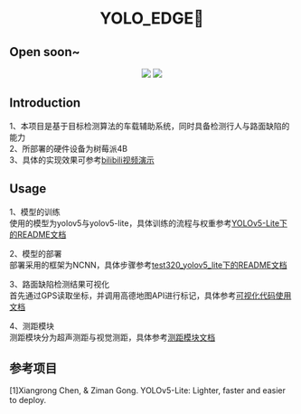 # <p align="center"> YOLO_EDGE🚀</p>
## Open soon~
<p align="center"><img src="https://img.shields.io/badge/YOLO~EDGE-v0.1-red?logo=gitlab&style=for-the-badge"> <img src="https://img.shields.io/badge/license-MIT-blue?logo=Hexo&style=for-the-badge"> </p>

## Introduction 
1、本项目是基于目标检测算法的车载辅助系统，同时具备检测行人与路面缺陷的能力  
2、所部署的硬件设备为树莓派4B  
3、具体的实现效果可参考[bilibili视频演示](https://www.bilibili.com/video/BV1EV411M7fK/?spm_id_from=333.999.0.0)

## Usage
1、模型的训练  
使用的模型为yolov5与yolov5-lite，具体训练的流程与权重参考[YOLOv5-Lite下的README文档](https://github.com/Wangkkklll/yolo_edge/tree/main/YOLOv5-Lite)  
  
2、模型的部署  
部署采用的框架为NCNN，具体步骤参考[test320_yolov5_lite下的README文档](https://github.com/Wangkkklll/yolo_edge/tree/main/test320_yolov5_lite)  

3、路面缺陷检测结果可视化  
首先通过GPS读取坐标，并调用高德地图API进行标记，具体参考[可视化代码使用文档]()  

4、测距模块  
测距模块分为超声测距与视觉测距，具体参考[测距模块文档]()

## 参考项目
<div id="refer-id"></div>
[1]Xiangrong Chen, & Ziman Gong. YOLOv5-Lite: Lighter, faster and easier to deploy.


